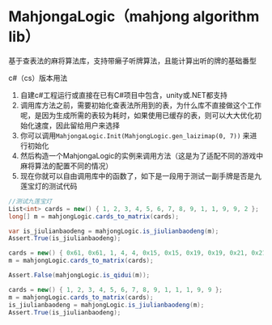 # MahjongaLogic（mahjong algorithm lib）
基于查表法的麻将算法库，支持带癞子听牌算法，且能计算出听的牌的基础番型

c#（cs）版本用法
1. 自建c#工程运行或直接在已有C#项目中包含，unity或.NET都支持
2. 调用库方法之前，需要初始化查表法所用到的表，为什么库不直接做这个工作呢，是因为生成所需的表较为耗时，如果使用已缓存的表，则可以大大优化初始化速度，因此留给用户来选择
  1. 你可以调用`MahjongaLogic.Init(MahjongLogic.gen_laizimap(0, 7))` 来进行初始化
  2. 然后构造一个MahjongaLogic的实例来调用方法（这是为了适配不同的游戏中麻将算法的配置不同的情况）
3. 现在你就可以自由调用库中的函数了，如下是一段用于测试一副手牌是否是九莲宝灯的测试代码
  ```csharp
//测试九莲宝灯
List<int> cards = new() { 1, 2, 3, 4, 5, 6, 7, 8, 9, 1, 1, 9, 9, 2 };
long[] m = mahjongLogic.cards_to_matrix(cards);

var is_jiulianbaodeng = mahjongLogic.is_jiulianbaodeng(m);
Assert.True(is_jiulianbaodeng);

cards = new() { 0x61, 0x61, 1, 4, 4, 0x15, 0x15, 0x19, 0x19, 0x21, 0x21, 0x27, 0x28, 6 };
m = mahjongLogic.cards_to_matrix(cards);

Assert.False(mahjongLogic.is_qidui(m));

cards = new() { 1, 2, 3, 4, 5, 6, 7, 8, 9, 1, 1, 1, 9, 9 };
m = mahjongLogic.cards_to_matrix(cards);
is_jiulianbaodeng = mahjongLogic.is_jiulianbaodeng(m);
Assert.True(is_jiulianbaodeng);
```
